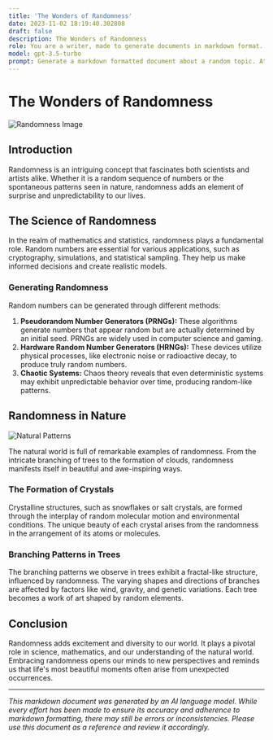 ```yaml
---
title: 'The Wonders of Randomness'
date: 2023-11-02 18:19:40.302808
draft: false
description: The Wonders of Randomness
role: You are a writer, made to generate documents in markdown format. It is very important that all of the documents you generate are in valid markdown format.
model: gpt-3.5-turbo
prompt: Generate a markdown formatted document about a random topic. At the bottom, include a disclaimer explaining that the document was generated by you. The first line of the document should be the title. Make sure that the entire document is in proper markdown format, using a mix of various tags to make the document visually appealing.
---
```


# The Wonders of Randomness

![Randomness Image](https://example.com/randomness.jpg)

## Introduction

Randomness is an intriguing concept that fascinates both scientists and artists alike. Whether it is a random sequence of numbers or the spontaneous patterns seen in nature, randomness adds an element of surprise and unpredictability to our lives.

## The Science of Randomness

In the realm of mathematics and statistics, randomness plays a fundamental role. Random numbers are essential for various applications, such as cryptography, simulations, and statistical sampling. They help us make informed decisions and create realistic models.

### Generating Randomness

Random numbers can be generated through different methods:

1. **Pseudorandom Number Generators (PRNGs):** These algorithms generate numbers that appear random but are actually determined by an initial seed. PRNGs are widely used in computer science and gaming.
2. **Hardware Random Number Generators (HRNGs):** These devices utilize physical processes, like electronic noise or radioactive decay, to produce truly random numbers.
3. **Chaotic Systems:** Chaos theory reveals that even deterministic systems may exhibit unpredictable behavior over time, producing random-like patterns.

## Randomness in Nature

![Natural Patterns](https://example.com/natural-patterns.jpg)

The natural world is full of remarkable examples of randomness. From the intricate branching of trees to the formation of clouds, randomness manifests itself in beautiful and awe-inspiring ways.

### The Formation of Crystals

Crystalline structures, such as snowflakes or salt crystals, are formed through the interplay of random molecular motion and environmental conditions. The unique beauty of each crystal arises from the randomness in the arrangement of its atoms or molecules.

### Branching Patterns in Trees

The branching patterns we observe in trees exhibit a fractal-like structure, influenced by randomness. The varying shapes and directions of branches are affected by factors like wind, gravity, and genetic variations. Each tree becomes a work of art shaped by random elements.

## Conclusion

Randomness adds excitement and diversity to our world. It plays a pivotal role in science, mathematics, and our understanding of the natural world. Embracing randomness opens our minds to new perspectives and reminds us that life's most beautiful moments often arise from unexpected occurrences.

---

*This markdown document was generated by an AI language model. While every effort has been made to ensure its accuracy and adherence to markdown formatting, there may still be errors or inconsistencies. Please use this document as a reference and review it accordingly.*